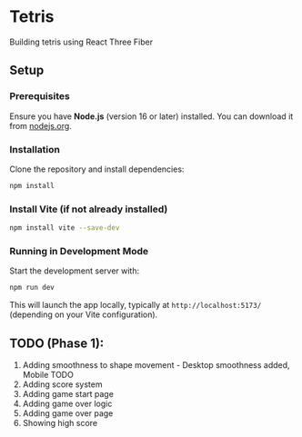 # Tetris

Building tetris using React Three Fiber

## Setup

### Prerequisites  
Ensure you have **Node.js** (version 16 or later) installed. You can download it from [nodejs.org](https://nodejs.org/).

### Installation  
Clone the repository and install dependencies:  
```sh
npm install
```

### Install Vite (if not already installed)  
```sh
npm install vite --save-dev
```

### Running in Development Mode  
Start the development server with:  
```sh
npm run dev
```

This will launch the app locally, typically at `http://localhost:5173/` (depending on your Vite configuration).

## TODO (Phase 1): 
1. Adding smoothness to shape movement - Desktop smoothness added, Mobile TODO
2. Adding score system
3. Adding game start page
4. Adding game over logic
5. Adding game over page
6. Showing high score

